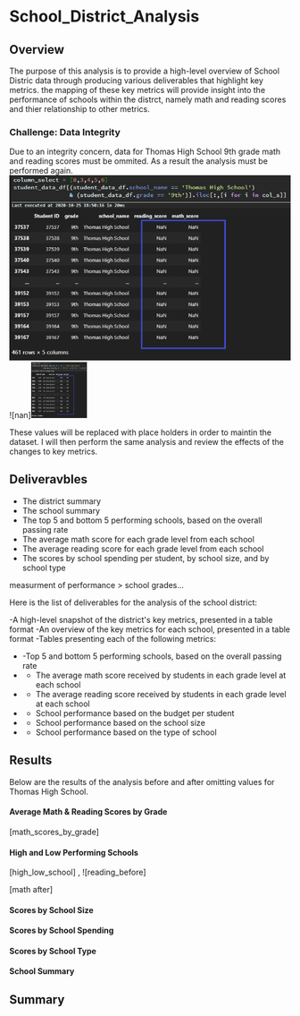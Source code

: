 # School_District_Analysis

## Overview 
The purpose of this analysis is to provide a high-level overview of School Distric data through producing various deliverables that highlight key metrics. the mapping of these key metrics will provide insight into the performance of schools within the distrct, namely math and reading scores and thier relationship to other metrics. 

### Challenge: Data Integrity 
Due to an integrity concern, data for Thomas High School 9th grade math and reading scores must be ommited. As a result the analysis must be performed again.
![nan image](https://github.com/DonnieData/School_District_Analysis/blob/main/Resources/images/without_9th_grade_data/nan_frame_0.png)
![nan]<img src = "https://github.com/DonnieData/School_District_Analysis/blob/main/Resources/images/without_9th_grade_data/nan_frame_0.png" height="100" width="100">


These values will be replaced with place holders in order to maintin the dataset. I will then perform the same analysis and review the effects of the changes to key metrics. 

## Deliveravbles 
- The district summary
- The school summary
- The top 5 and bottom 5 performing schools, based on the overall passing rate
- The average math score for each grade level from each school
- The average reading score for each grade level from each school
- The scores by school spending per student, by school size, and by school type


measurment of performance > school grades...

Here is the list of deliverables for the analysis of the school district: 

-A high-level snapshot of the district's key metrics, presented in a table format
-An overview of the key metrics for each school, presented in a table format
-Tables presenting each of the following metrics:
- -Top 5 and bottom 5 performing schools, based on the overall passing rate
- - The average math score received by students in each grade level at each school
- - The average reading score received by students in each grade level at each school
- - School performance based on the budget per student
- - School performance based on the school size 
- - School performance based on the type of school

## Results
Below are the results of the analysis before and after omitting values for Thomas High School. 


#### Average Math & Reading Scores by Grade 
 [math_scores_by_grade]
 

#### High and Low Performing Schools 
[high_low_school] , ![reading_before]

[math after]


#### Scores by School Size



#### Scores by School Spending 


#### Scores by School Type 



#### School Summary  




## Summary 





